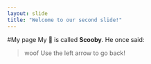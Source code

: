 ```yaml
---
layout: slide
title: "Welcome to our second slide!"
---
```

#My page
My :dog: is called **Scooby**. He once said:
>woof
Use the left arrow to go back!
